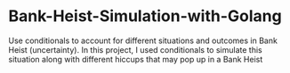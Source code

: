 # Bank-Heist-Simulation-with-Golang
Use conditionals to account for different situations and outcomes in Bank Heist (uncertainty). 
In this project, I used conditionals to simulate this situation along with different hiccups that may pop up in a Bank Heist
